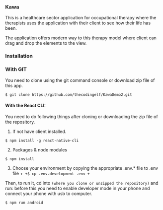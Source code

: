 ### Kawa

This is a healthcare sector application for occupational therapy where
the therapists uses the application with their client to see how their
life has been.

The application offers modern way to this therapy model where client can
drag and drop the elements to the view.

### Installation

### With GIT

You need to clone using the git command console or download zip file of this app.

```
$ git clone https://github.com/thecodingelf/KawaDemo2.git
```

#### With the React CLI:

You need to do following things after cloning or downloading the zip file of the repository.


1. If not have client installed.
```
$ npm install -g react-native-cli
```
2. Packages & node modules
```
$ npm install
```

3. Choose your environment by copying the appropriate .env.* file to .env file
+```
+$ cp .env.development .env
+```

Then, to run it, cd into `(where you clone or unzipped the repository)` and run:
before this you need to enable developer mode in your phone and connect your phone
with usb to computer.

```
$ npm run android
```
